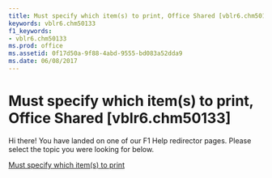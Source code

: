 ```yaml
---
title: Must specify which item(s) to print, Office Shared [vblr6.chm50133]
keywords: vblr6.chm50133
f1_keywords:
- vblr6.chm50133
ms.prod: office
ms.assetid: 0f17d50a-9f88-4abd-9555-bd083a52dda9
ms.date: 06/08/2017
---
```



# Must specify which item(s) to print, Office Shared [vblr6.chm50133]

Hi there! You have landed on one of our F1 Help redirector pages. Please select the topic you were looking for below.

[Must specify which item(s) to print](http://msdn.microsoft.com/library/fea50fea-3c4f-425b-3d9a-a4e9cd8352b5%28Office.15%29.aspx)

